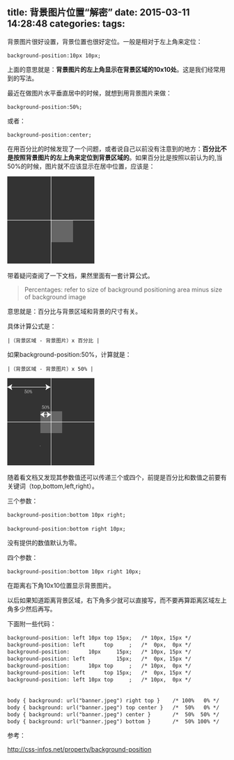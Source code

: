 title: 背景图片位置“解密”
date: 2015-03-11 14:28:48
categories:
tags:
---
背景图片很好设置，背景位置也很好定位。一般是相对于左上角来定位：

	background-position:10px 10px;

上面的意思就是：__背景图片的左上角显示在背景区域的10x10处__。这是我们经常用到的写法。

最近在做图片水平垂直居中的时候，就想到用背景图片来做：

	background-position:50%;

或者：

	background-position:center;

在用百分比的时候发现了一个问题，或者说自己以前没有注意到的地方：__百分比不是按照背景图片的左上角来定位到背景区域的__。如果百分比是按照以前认为的,当50%的时候，图片就不应该显示在居中位置，应该是：

![img](/assets/images/bgp.png)

带着疑问查阅了一下文档，果然里面有一套计算公式。

<!-- more -->

>Percentages:	refer to size of background positioning area minus size of background image

意思就是：百分比与背景区域和背景的尺寸有关。

具体计算公式是：

	|（背景区域 - 背景图片）x 百分比 |

如果background-position:50%，计算就是：

	|（背景区域 - 背景图片）x 50% |

![img](/assets/images/bgp2.png)


随着看文档又发现其参数值还可以传递三个或四个，前提是百分比和数值之前要有关键词（top,bottom,left,right）。

三个参数：


	background-position:bottom 10px right;

	background-position:bottom right 10px;


没有提供的数值默认为零。

四个参数：


	background-position:bottom 10px right 10px;

	
在距离右下角10x10位置显示背景图片。


以后如果知道距离背景区域，右下角多少就可以直接写，而不要再算距离区域左上角多少然后再写。

下面附一些代码：

	background-position: left 10px top 15px;   /* 10px, 15px */
	background-position: left      top     ;   /*  0px,  0px */
	background-position:      10px     15px;   /* 10px, 15px */
	background-position: left          15px;   /*  0px, 15px */
	background-position:      10px top     ;   /* 10px,  0px */
	background-position: left      top 15px;   /*  0px, 15px */
	background-position: left 10px top     ;   /* 10px,  0px */


	body { background: url("banner.jpeg") right top }    /* 100%   0% */
	body { background: url("banner.jpeg") top center }   /*  50%   0% */
	body { background: url("banner.jpeg") center }       /*  50%  50% */
	body { background: url("banner.jpeg") bottom }       /*  50% 100% */


参考：

http://css-infos.net/property/background-position